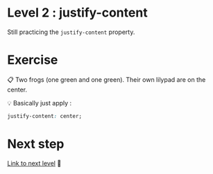 # Level 2 : justify-content

Still practicing the `justify-content` property.

# Exercise

:clipboard: Two frogs (one green and one green). Their own lilypad are on the center. 

:bulb: Basically just apply : 

```css
justify-content: center;
```

# Next step

[Link to next level](./level3.md) :muscle: